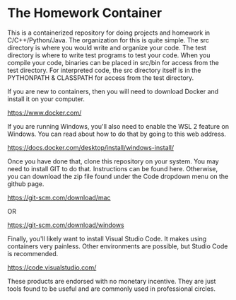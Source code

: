 # The Homework Container

This is a containerized repository for doing projects and homework in
C/C++/Python/Java. The organization for this is quite simple. The src
directory is where you would write and organize your code. The test
directory is where to write test programs to test your code. When
you compile your code, binaries can be placed in src/bin for access
from the test directory. For interpreted code, the src directory itself
is in the PYTHONPATH & CLASSPATH for access from the test directory.

If you are new to containers, then you will need to download Docker and
install it on your computer.

https://www.docker.com/

If you are running Windows, you'll also need to
enable the WSL 2 feature on Windows. You can read about how to do that by
going to this web address.

https://docs.docker.com/desktop/install/windows-install/

Once you have done that, clone this repository on your system. You may need to
install GIT to do that. Instructions can be found here. Otherwise, you can
download the zip file found under the Code dropdown menu on the github page.

https://git-scm.com/download/mac

OR

https://git-scm.com/download/windows

Finally, you'll likely want to install Visual Studio Code. It makes using
containers very painless. Other environments are possible, but Studio Code
is recommended.

https://code.visualstudio.com/

These products are endorsed with no monetary incentive. They are just tools
found to be useful and are commonly used in professional circles.
